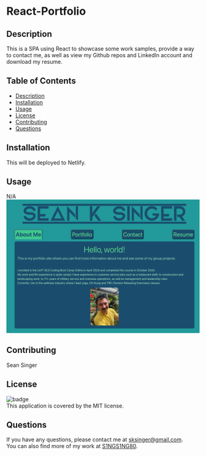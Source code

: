# React-Portfolio

## Description
This is a SPA using React to showcase some work samples, provide a way to contact me, as well as view my Github repos and LinkedIn account and download my resume.

## Table of Contents
- [Description](#description)
- [Installation](#installation)
- [Usage](#usage)
- [License](#license)
- [Contributing](#contributing)
- [Questions](#questions)

## Installation
This will be deployed to Netlify.

## Usage
N/A
![alt text](<Screenshot 2024-09-12 at 10.50.17.png>)


## Contributing
Sean Singer

## License
![badge](https://img.shields.io/badge/license-MIT-brightgreen)
<br />
This application is covered by the MIT license. 

## Questions
If you have any questions, please contact me at [sksinger@gmail.com](mailto:sksinger@gmail.com). <br />
 You can also find more of my work at [S1NGS1NG80](https://github.com/S1NGS1NG80).
